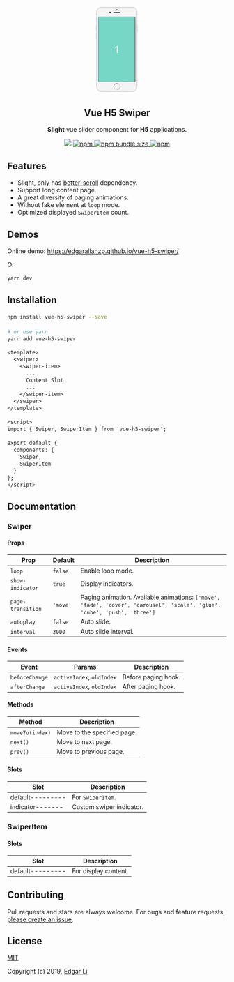 <p align="center"><img src="./assets/hero.gif" alt="hero" width="100" /></p> 
<h2 align="center">Vue H5 Swiper</h2>
<p align="center"><strong>Slight</strong> vue slider component for <strong>H5</strong> applications.</p>

<p align="center">
  <a href="https://travis-ci.com/EdgarAllanzp/vue-h5-swiper"><img src="https://travis-ci.com/EdgarAllanzp/vue-h5-swiper.svg?branch=master" /></a>
  <a href="https://www.npmjs.com/package/vue-h5-swiper">
  <img alt="npm" src="https://img.shields.io/npm/v/vue-h5-swiper.svg">
  </a>
  <a href="https://www.npmjs.com/package/vue-h5-swiper">
  <img alt="npm bundle size" src="https://img.shields.io/bundlephobia/min/vue-h5-swiper.svg">
  </a>
  <a href="https://www.npmjs.com/package/vue-h5-swiper">
  <img alt="npm" src="https://img.shields.io/npm/l/vue-h5-swiper.svg">
  </a>
</p>

## Features

- Slight, only has [better-scroll](https://github.com/ustbhuangyi/better-scroll) dependency.
- Support long content page.
- A great diversity of paging animations.
- Without fake element at `loop` mode.
- Optimized displayed `SwiperItem` count.

## Demos

Online demo: https://edgarallanzp.github.io/vue-h5-swiper/

Or

```sh
yarn dev
```

## Installation

```sh
npm install vue-h5-swiper --save

# or use yarn
yarn add vue-h5-swiper
```

```vue
<template>
  <swiper>
    <swiper-item>
      ...
      Content Slot
      ...
    </swiper-item>
  </swiper>
</template>

<script>
import { Swiper, SwiperItem } from 'vue-h5-swiper';

export default {
  components: {
    Swiper,
    SwiperItem
  }
};
</script>
```

## Documentation

### Swiper

#### Props

|Prop                 |Default        |Description          |
|---------------------|---------------|---------------------|
|`loop`               |`false`        |Enable loop mode.    |
|`show-indicator`     |`true`         |Display indicators.  |
|`page-transition`    |`'move'`       |Paging animation. Available animations: `['move', 'fade', 'cover', 'carousel', 'scale', 'glue', 'cube', 'push', 'three']`   |
|`autoplay`           |`false`        |Auto slide.          |
|`interval`           |`3000`         |Auto slide interval. |

#### Events

|Event                 |Params                        |Description             |
|----------------------|------------------------------|------------------------|
|`beforeChange`        |`activeIndex`, `oldIndex`     |Before paging hook.     |
|`afterChange`         |`activeIndex`, `oldIndex`     |After paging hook.      |

#### Methods

|Method          |Description                 |
|----------------|----------------------------|
|`moveTo(index)` |Move to the specified page. |
|`next()`        |Move to next page.          |
|`prev()`        |Move to previous page.      |

#### Slots

|Slot            |Description             |
|----------------|------------------------|
|default---------|For `SwiperItem`.       |
|indicator-------|Custom swiper indicator.|

### SwiperItem

#### Slots

|Slot            |Description             |
|----------------|------------------------|
|default---------|For display content.    |


## Contributing

Pull requests and stars are always welcome. For bugs and feature requests, [please create an issue](https://github.com/EdgarAllanzp/vue-h5-swiper/issues/new).

## License

[MIT](http://opensource.org/licenses/MIT)

Copyright (c) 2019, [Edgar Li](https://github.com/EdgarAllanzp)
